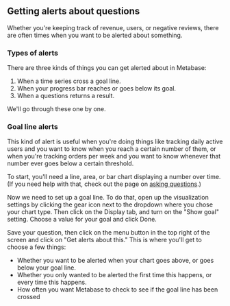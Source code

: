 
## Getting alerts about questions
Whether you're keeping track of revenue, users, or negative reviews, there are often times when you want to be alerted about something.

### Types of alerts
There are three kinds of things you can get alerted about in Metabase:
1. When a time series cross a goal line.
2. When your progress bar reaches or goes below its goal.
3. When a questions returns a result.

We'll go through these one by one.

### Goal line alerts
This kind of alert is useful when you're doing things like tracking daily active users and you want to know when you reach a certain number of them, or when you're tracking orders per week and you want to know whenever that number ever goes below a certain threshold.

To start, you'll need a line, area, or bar chart displaying a number over time. (If you need help with that, check out the page on [asking questions](04-asking-questions).)

Now we need to set up a goal line. To do that, open up the visualization settings by clicking the gear icon next to the dropdown where you chose your chart type. Then click on the Display tab, and turn on the "Show goal" setting. Choose a value for your goal and click Done.

Save your question, then click on the menu button in the top right of the screen and click on "Get alerts about this." This is where you'll get to choose a few things:
- Whether you want to be alerted when your chart goes above, or goes below your goal line.
- Whether you only wanted to be alerted the first time this happens, or every time this happens.
- How often you want Metabase to check to see if the goal line has been crossed
